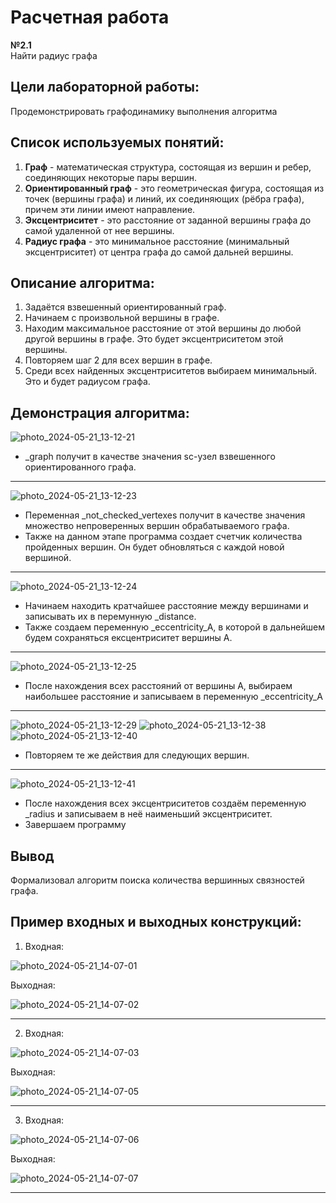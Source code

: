 # Расчетная работа
**№2.1**    
Найти радиус графа
## Цели лабораторной работы:
Продемонстрировать графодинамику выполнения алгоритма

## Список используемых понятий:
1. **Граф** - математическая структура, состоящая из вершин и ребер, соединяющих некоторые пары вершин.
2. **Ориентированный граф** - это геометрическая фигура, состоящая из точек (вершины графа) и линий, их соединяющих (рёбра графа), причем эти линии имеют направление.
3. **Эксцентриситет** - это расстояние от заданной вершины графа до самой удаленной от нее вершины.
4. **Радиус графа** - это минимальное расстояние (минимальный эксцентриситет) от центра графа до самой дальней вершины.

## Описание алгоритма:
1. Задаётся взвешенный ориентированный граф.
2. Начинаем с произвольной вершины в графе.
3. Находим максимальное расстояние от этой вершины до любой другой вершины в графе. Это будет эксцентриситетом этой вершины.
4. Повторяем шаг 2 для всех вершин в графе.
5. Среди всех найденных эксцентриситетов выбираем минимальный. Это и будет радиусом графа.

## Демонстрация алгоритма:


![photo_2024-05-21_13-12-21](https://github.com/iis-32170x/RPIIS/assets/147064507/6e4164c0-9a01-424f-a719-454a621d6543)


* _graph получит в качестве значения sc-узел взвешенного ориентированного графа.
******


![photo_2024-05-21_13-12-23](https://github.com/iis-32170x/RPIIS/assets/147064507/5249362b-2df2-4767-8955-3d74a1f22c1f)


* Переменная _not_checked_vertexes получит в качестве значения множество непроверенных
вершин обрабатываемого графа.
* Также на данном этапе программа создает счетчик количества пройденных вершин. Он будет обновляться с каждой новой вершиной.
******


![photo_2024-05-21_13-12-24](https://github.com/iis-32170x/RPIIS/assets/147064507/28465c02-353e-4b51-a9f9-1a8271c75056)


* Начинаем находить кратчайшее расстояние между вершинами и записывать их в перемунную _distance.
* Также создаем переменную _eccentricity_A, в которой в дальнейшем будем сохраняться ексцентриситет вершины А.
******


![photo_2024-05-21_13-12-25](https://github.com/iis-32170x/RPIIS/assets/147064507/7bd891a7-09e0-4706-9220-f9abd3ace044)


* После нахождения всех расстояний от вершины А, выбираем наибольшее расстояние и записываем в переменную _eccentricity_A
******


![photo_2024-05-21_13-12-29](https://github.com/iis-32170x/RPIIS/assets/147064507/3bab80db-9674-4441-aac2-0a93a9d5a449)
![photo_2024-05-21_13-12-38](https://github.com/iis-32170x/RPIIS/assets/147064507/2334ad01-dc52-4fc8-ad05-9699a175b63a)
![photo_2024-05-21_13-12-40](https://github.com/iis-32170x/RPIIS/assets/147064507/1f25a43f-f863-4373-ab9a-d19e25bb5c70)


* Повторяем те же действия для следующих вершин.
******
  
  
![photo_2024-05-21_13-12-41](https://github.com/iis-32170x/RPIIS/assets/147064507/3d4e9916-86b7-4146-8250-997ff111aa2d)


* После нахождения всех эксцентриситетов создаём переменную _radius и записываем в неё наименьший эксцентриситет.
* Завершаем программу


## Вывод
Формализовал алгоритм поиска количества вершинных связностей графа.


## Пример входных и выходных конструкций:

1. Входная:

![photo_2024-05-21_14-07-01](https://github.com/iis-32170x/RPIIS/assets/147064507/334153ca-2699-4b76-9296-3fc7e1f3525b)

Выходная:

![photo_2024-05-21_14-07-02](https://github.com/iis-32170x/RPIIS/assets/147064507/ec78a948-f3df-49f1-9654-cb91b4456a9b)

******

2. Входная:

![photo_2024-05-21_14-07-03](https://github.com/iis-32170x/RPIIS/assets/147064507/7f18e21a-866d-4ebc-b8bb-542ce28118a8)

Выходная:

![photo_2024-05-21_14-07-05](https://github.com/iis-32170x/RPIIS/assets/147064507/07bccbd8-2843-414f-afd2-8b89199d3227)

******

3. Входная:

![photo_2024-05-21_14-07-06](https://github.com/iis-32170x/RPIIS/assets/147064507/16730f12-7f34-483f-9c3d-5edda93704ad)

Выходная:

![photo_2024-05-21_14-07-07](https://github.com/iis-32170x/RPIIS/assets/147064507/1db0bd27-9a87-4aae-89d9-68703de625c6)

******
